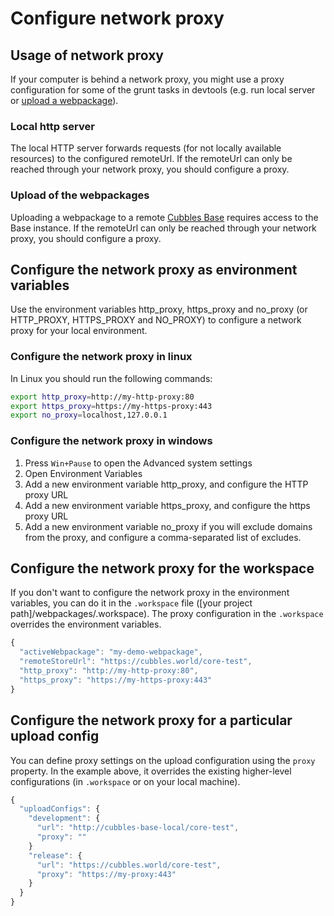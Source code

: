 # Configure network proxy

## Usage of network proxy

If your computer is behind a network proxy, you might use a proxy configuration for some of the grunt tasks in devtools (e.g. run local server or [upload a webpackage](upload-a-webpackage.md)).

### Local http server

The local HTTP server forwards requests (for not locally available resources) to the configured remoteUrl. If the remoteUrl can only be reached through your network proxy, you should configure a proxy.

### Upload of the webpackages

Uploading a webpackage to a remote [Cubbles Base](../../base.md) requires access to the Base instance. If the remoteUrl can only be reached through your network proxy, you should configure a proxy.

## Configure the network proxy as environment variables

Use the environment variables http_proxy, https_proxy and no_proxy (or HTTP_PROXY, HTTPS_PROXY and NO_PROXY) to configure a network proxy for your local environment.

### Configure the network proxy in linux

In Linux you should run the following commands:

```bash
export http_proxy=http://my-http-proxy:80
export https_proxy=https://my-https-proxy:443
export no_proxy=localhost,127.0.0.1
```

### Configure the network proxy in windows

1. Press `Win+Pause` to open the Advanced system settings
2. Open Environment Variables
3. Add a new environment variable http_proxy, and configure the HTTP proxy URL
4. Add a new environment variable https_proxy, and configure the https proxy URL
5. Add a new environment variable no_proxy if you will exclude domains from the proxy, and configure a comma-separated list of excludes.

## Configure the network proxy for the workspace

If you don't want to configure the network proxy in the environment variables, you can do it in the `.workspace` file (\[your project path\]/webpackages/.workspace). The proxy configuration in the `.workspace` overrides the environment variables.

```javascript
{
  "activeWebpackage": "my-demo-webpackage",
  "remoteStoreUrl": "https://cubbles.world/core-test",
  "http_proxy": "http://my-http-proxy:80",
  "https_proxy": "https://my-https-proxy:443"
}
```

## Configure the network proxy for a particular upload config

You can define proxy settings on the upload configuration using the `proxy` property. In the example above, it overrides the existing higher-level configurations (in `.workspace` or on your local machine).

```javascript
{
  "uploadConfigs": {
    "development": {
      "url": "http://cubbles-base-local/core-test",
      "proxy": ""
    }
    "release": {
      "url": "https://cubbles.world/core-test",
      "proxy": "https://my-proxy:443"
    }
  }
}
```